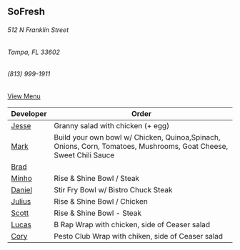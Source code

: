 
## SoFresh
###### 512 N Franklin Street
###### Tampa, FL 33602
###### (813) 999-1911

[View Menu](https://ordering.chownow.com/order/1667/locations)


Developer     | Order
--------------|---------------------
[Jesse](https://github.com/jessecurry)              | Granny salad with chicken (+ egg)
[Mark](http://github.com/mark-smithtb)              | Build your own bowl w/  Chicken, Quinoa,Spinach, Onions, Corn, Tomatoes, Mushrooms, Goat Cheese, Sweet Chili Sauce
[Brad](https://github.com/bself)                    | 
[Minho](https://github.com/minhochoi)               | Rise & Shine Bowl / Steak
[Daniel](https://github.come/dtartaglia)            | Stir Fry Bowl w/ Bistro Chuck Steak
[Julius](https://github.com/jbzozowski)             | Rise & Shine Bowl / Chicken
[Scott](https://github.com/Scotty813)               | Rise & Shine Bowl - Steak
[Lucas](https://github.com/LucasClaude)             | B Rap Wrap with chicken, side of Ceaser salad
[Cory]()                                            | Pesto Club Wrap with chiken, side of Ceaser salad

